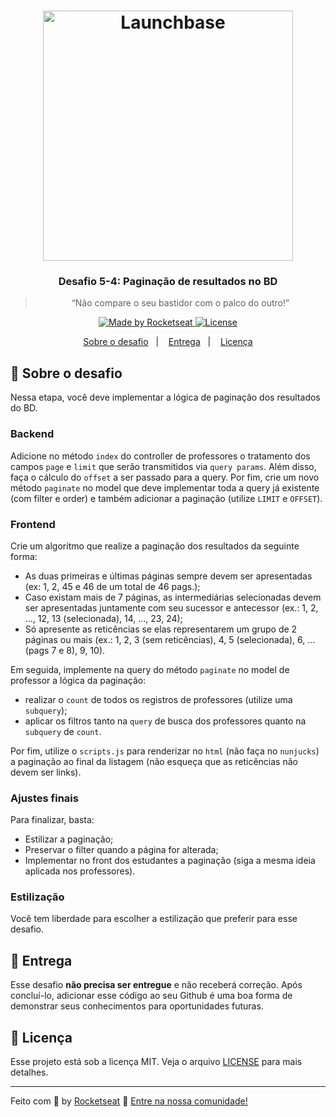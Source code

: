 <h1 align="center">
    <img alt="Launchbase" src="https://storage.googleapis.com/golden-wind/bootcamp-launchbase/logo.png" width="400px" />
</h1>

<h3 align="center">
  Desafio 5-4: Paginação de resultados no BD
</h3>

<blockquote align="center">“Não compare o seu bastidor com o palco do outro!”</blockquote>

<p align="center">

  <a href="https://rocketseat.com.br">
    <img alt="Made by Rocketseat" src="https://img.shields.io/badge/made%20by-Rocketseat-%23F8952D">
  </a>

  <a href="LICENSE" >
    <img alt="License" src="https://img.shields.io/badge/license-MIT-%23F8952D">
  </a>

</p>

<p align="center">
  <a href="#rocket-sobre-o-desafio">Sobre o desafio</a>&nbsp;&nbsp;&nbsp;|&nbsp;&nbsp;&nbsp;
  <a href="#calendar-entrega">Entrega</a>&nbsp;&nbsp;&nbsp;|&nbsp;&nbsp;&nbsp;
  <a href="#memo-licença">Licença</a>
</p>

## :rocket: Sobre o desafio

Nessa etapa, você deve implementar a lógica de paginação dos resultados do BD.

### Backend

Adicione no método `index` do controller de professores o tratamento dos campos `page` e `limit` que serão transmitidos via `query params`. Além disso, faça o cálculo do `offset` a ser passado para a query. Por fim, crie um novo método `paginate` no model que deve implementar toda a query já existente (com filter e order) e também adicionar a paginação (utilize `LIMIT` e `OFFSET`).

### Frontend

Crie um algoritmo que realize a paginação dos resultados da seguinte forma:

- As duas primeiras e últimas páginas sempre devem ser apresentadas (ex: 1, 2, 45 e 46 de um total de 46 pags.);
- Caso existam mais de 7 páginas, as intermediárias selecionadas devem ser apresentadas juntamente com seu sucessor e antecessor (ex.: 1, 2, ..., 12, 13 (selecionada), 14, ..., 23, 24);
- Só apresente as reticências se elas representarem um grupo de 2 páginas ou mais (ex.: 1, 2, 3 (sem reticências), 4, 5 (selecionada), 6, ...(pags 7 e 8), 9, 10).

Em seguida, implemente na query do método `paginate` no model de professor a lógica da paginação:

- realizar o `count` de todos os registros de professores (utilize uma `subquery`);
- aplicar os filtros tanto na `query` de busca dos professores quanto na `subquery` de `count`.

Por fim, utilize o `scripts.js` para renderizar no `html` (não faça no `nunjucks`) a paginação ao final da listagem (não esqueça que as reticências não devem ser links).

### Ajustes finais

Para finalizar, basta:

- Estilizar a paginação;
- Preservar o filter quando a página for alterada;
- Implementar no front dos estudantes a paginação (siga a mesma ideia aplicada nos professores).

### Estilização

Você tem liberdade para escolher a estilização que preferir para esse desafio.

## :calendar: Entrega

Esse desafio **não precisa ser entregue** e não receberá correção. Após concluí-lo, adicionar esse código ao seu Github é uma boa forma de demonstrar seus conhecimentos para oportunidades futuras.

## :memo: Licença

Esse projeto está sob a licença MIT. Veja o arquivo [LICENSE](../LICENSE) para mais detalhes.

---

Feito com :purple_heart: by [Rocketseat](https://rocketseat.com.br) :wave: [Entre na nossa comunidade!](https://discordapp.com/invite/gCRAFhc)
